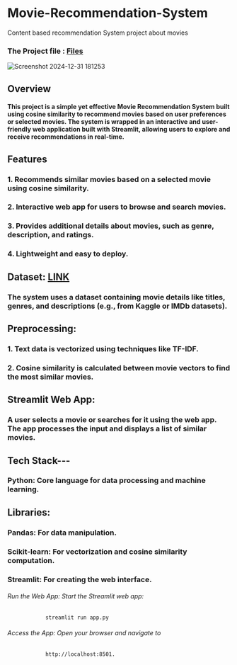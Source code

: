 # Movie-Recommendation-System
Content based recommendation System project about movies

### The Project file : [Files](https://drive.google.com/drive/folders/110h3eQdOL97vfZwH_pJau3i6Zwo7e7bL?usp=sharing)

![Screenshot 2024-12-31 181253](https://github.com/user-attachments/assets/bd12da14-bbff-46e9-bb2b-e4db06ca789f)


## Overview

#### This project is a simple yet effective Movie Recommendation System built using cosine similarity to recommend movies based on user preferences or selected movies. The system is wrapped in an interactive and user-friendly web application built with Streamlit, allowing users to explore and receive recommendations in real-time.

## Features

### 1. Recommends similar movies based on a selected movie using cosine similarity.

### 2. Interactive web app for users to browse and search movies.

### 3. Provides additional details about movies, such as genre, description, and ratings.

### 4. Lightweight and easy to deploy.


## Dataset:  [LINK](https://www.kaggle.com/datasets/tmdb/tmdb-movie-metadata) 

### The system uses a dataset containing movie details like titles, genres, and descriptions (e.g., from Kaggle or IMDb datasets).

## Preprocessing:  

### 1. Text data is vectorized using techniques like TF-IDF.

### 2. Cosine similarity is calculated between movie vectors to find the most similar movies.

## Streamlit Web App:

### A user selects a movie or searches for it using the web app. The app processes the input and displays a list of similar movies.

## Tech Stack---

### Python: Core language for data processing and machine learning.

## Libraries:

### Pandas: For data manipulation.

### Scikit-learn: For vectorization and cosine similarity computation.

### Streamlit: For creating the web interface.


###### Run the Web App: Start the Streamlit web app:
                streamlit run app.py
                
###### Access the App: Open your browser and navigate to 
                http://localhost:8501.
